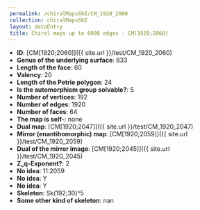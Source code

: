 ```yaml
--- 
 permalink: /chiralMaps6kE/CM_1920_2060 
 collection: chiralMaps6kE
 layout: dataEntry
 title: Chiral maps up to 6000 edges - CM[1920;2060]
---
```


- **ID**: [CM[1920;2060]]({{ site.url }}/test/CM_1920_2060)
- **Genus of the underlying surface**: 833
- **Length of the face**: 60
- **Valency**: 20
- **Length of the Petrie polygon**: 24
- **Is the automorphism group solvable?**: S
- **Number of vertices**: 192
- **Number of edges**: 1920
- **Number of faces**: 64
- **The map is self-**: none
- **Dual map**: [CM[1920;2047]]({{ site.url }}/test/CM_1920_2047)
- **Mirror (enantihomorphic) map**: [CM[1920;2059]]({{ site.url }}/test/CM_1920_2059)
- **Dual of the mirror image**: [CM[1920;2045]]({{ site.url }}/test/CM_1920_2045)
- **Z_q-Exponent?**: 2
- **No idea**:  11:2059
- **No idea**: Y
- **No idea**: Y
- **Skeleton**: Sk(192;30)^5
- **Some other kind of skeleton**: nan
